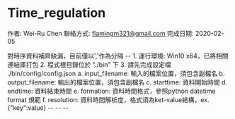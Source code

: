# Time_regulation

作者: Wei-Ru Chen
聯絡方式: flamingm321@gmail.com
完成日期: 2020-02-05

<Function>
對時序資料補齊缺漏，目前僅以','作為分隔
--

<Note>
1. 運行環境: Win10 x64，已將相關連結庫打包
2. 程式根目錄位於 "./bin" 下
3. 請先完成設定檔 ./bin/config/config.json
    a. input_filename: 輸入的檔案位置，須包含副檔名
    b. output_filename: 輸出的檔案位置，須包含副檔名
    c. starttime: 資料開始時間
    d. endtime: 資料結束時間
    e. formation: 資料時間格式，參照python datetime format 規範
    f. resolution: 資料時間解析度，格式須為ket-value結構，ex. {"key":value}
--

<Change Log>
--

<Quest List>
--
